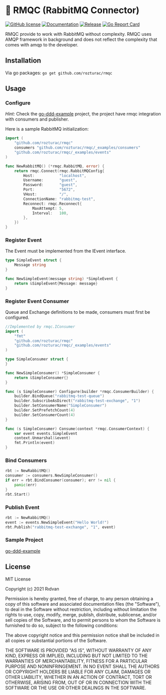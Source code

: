# 🐇 RMQC (RabbitMQ Connector)

[![GitHub license](https://img.shields.io/github/license/rozturac/rmqc.svg?color=24B898&style=for-the-badge&logo=go&logoColor=ffffff)](https://github.com/rozturac/rmqc/blob/main/LICENSE)
[![Documentation](https://img.shields.io/badge/godoc-reference-blue.svg?color=24B898&style=for-the-badge&logo=go&logoColor=ffffff)](https://pkg.go.dev/github.com/rozturac/rmqc)
[![Release](https://img.shields.io/github/tag/rozturac/rmqc.svg?label=release&color=24B898&logo=github&style=for-the-badge)](https://github.com/rozturac/rmqc/releases/latest)
[![Go Report Card](https://img.shields.io/badge/go%20report-A%2B-green?style=for-the-badge)](https://goreportcard.com/report/github.com/rozturac/rmqc)

RMQC provide to work with RabbitMQ without complexity. RMQC uses AMQP framework in background and does not reflect the complexity that comes with amqp to the developer.

## Installation

Via go packages:
```go get github.com/rozturac/rmqc```

## Usage

### Configure

*Hint:*
Check the [go-ddd-example](https://github.com/rozturac/go-ddd-example) project, the project have rmqc integration with consumers and publisher.

Here is a sample RabbitMQ initialization:

```go
import (
	"github.com/rozturac/rmqc"
	consumers "github.com/rozturac/rmqc/_examples/consumers"
	"github.com/rozturac/rmqc/_examples/events"
)

func NewRabbitMQ() (*rmqc.RabbitMQ, error) {
	return rmqc.Connect(rmqc.RabbitMQConfig{
		Host:           "localhost",
		Username:       "guest",
		Password:       "guest",
		Port:           "5672",
		VHost:          "/",
		ConnectionName: "rabbitmq-test",
		Reconnect: rmqc.Reconnect{
			MaxAttempt: 5,
			Interval:   100,
		},
	})
}
```

### Register Event

The Event must be implemented from the IEvent interface.

```go
type SimpleEvent struct {
	Message string
}

func NewSimpleEvent(message string) *SimpleEvent {
	return &SimpleEvent{Message: message}
}
```

### Register Event Consumer

Queue and Exchange definitions to be made, consumers must first be configured.

```go
//Implemented by rmqc.IConsumer
import (
	"fmt"
	"github.com/rozturac/rmqc"
	"github.com/rozturac/rmqc/_examples/events"
)

type SimpleConsumer struct {
}

func NewSimpleConsumer() *SimpleConsumer {
	return &SimpleConsumer{}
}

func (s SimpleConsumer) Configure(builder *rmqc.ConsumerBuilder) {
	builder.BindQueue("rabbitmq-test-queue")
	builder.SubscribeAsDirect("rabbitmq-test-exchange", "1")
	builder.SetConsumerName("SimpleConsumer")
	builder.SetPrefetchCount(4)
	builder.SetConsumerCount(4)
}

func (s SimpleConsumer) Consume(context *rmqc.ConsumerContext) {
	var event events.SimpleEvent
	context.Unmarshal(&event)
	fmt.Println(event)
}
```

### Bind Consumers

```go
rbt := NewRabbitMQ()
consumer := consumers.NewSimpleConsumer()
if err = rbt.BindConsumer(consumer); err != nil {
	panic(err)
}
rbt.Start()
```

### Publish Event 

```go
rbt := NewRabbitMQ()
event := events.NewSimpleEvent("Hello World!")
rbt.Publish("rabbitmq-test-exchange", "1", event)
```

### Sample Project

[go-ddd-example](https://github.com/rozturac/go-ddd-example)

## License
MIT License

Copyright (c) 2021 Rıdvan

Permission is hereby granted, free of charge, to any person obtaining a copy
of this software and associated documentation files (the "Software"), to deal
in the Software without restriction, including without limitation the rights
to use, copy, modify, merge, publish, distribute, sublicense, and/or sell
copies of the Software, and to permit persons to whom the Software is
furnished to do so, subject to the following conditions:

The above copyright notice and this permission notice shall be included in all
copies or substantial portions of the Software.

THE SOFTWARE IS PROVIDED "AS IS", WITHOUT WARRANTY OF ANY KIND, EXPRESS OR
IMPLIED, INCLUDING BUT NOT LIMITED TO THE WARRANTIES OF MERCHANTABILITY,
FITNESS FOR A PARTICULAR PURPOSE AND NONINFRINGEMENT. IN NO EVENT SHALL THE
AUTHORS OR COPYRIGHT HOLDERS BE LIABLE FOR ANY CLAIM, DAMAGES OR OTHER
LIABILITY, WHETHER IN AN ACTION OF CONTRACT, TORT OR OTHERWISE, ARISING FROM,
OUT OF OR IN CONNECTION WITH THE SOFTWARE OR THE USE OR OTHER DEALINGS IN THE
SOFTWARE.
